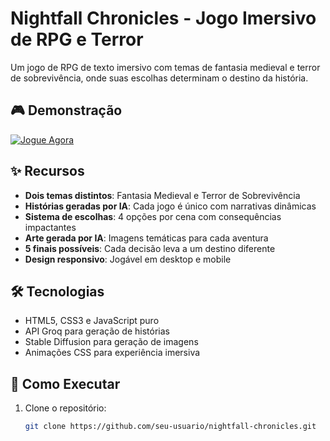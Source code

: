 # Nightfall Chronicles - Jogo Imersivo de RPG e Terror

Um jogo de RPG de texto imersivo com temas de fantasia medieval e terror de sobrevivência, onde suas escolhas determinam o destino da história.

## 🎮 Demonstração

[![Jogue Agora](https://img.shields.io/badge/Jogue-Agora-brightgreen)](https://seu-link-de-demo.com)

## ✨ Recursos

- **Dois temas distintos**: Fantasia Medieval e Terror de Sobrevivência
- **Histórias geradas por IA**: Cada jogo é único com narrativas dinâmicas
- **Sistema de escolhas**: 4 opções por cena com consequências impactantes
- **Arte gerada por IA**: Imagens temáticas para cada aventura
- **5 finais possíveis**: Cada decisão leva a um destino diferente
- **Design responsivo**: Jogável em desktop e mobile

## 🛠️ Tecnologias

- HTML5, CSS3 e JavaScript puro
- API Groq para geração de histórias
- Stable Diffusion para geração de imagens
- Animações CSS para experiência imersiva

## 🚀 Como Executar

1. Clone o repositório:
   ```bash
   git clone https://github.com/seu-usuario/nightfall-chronicles.git
